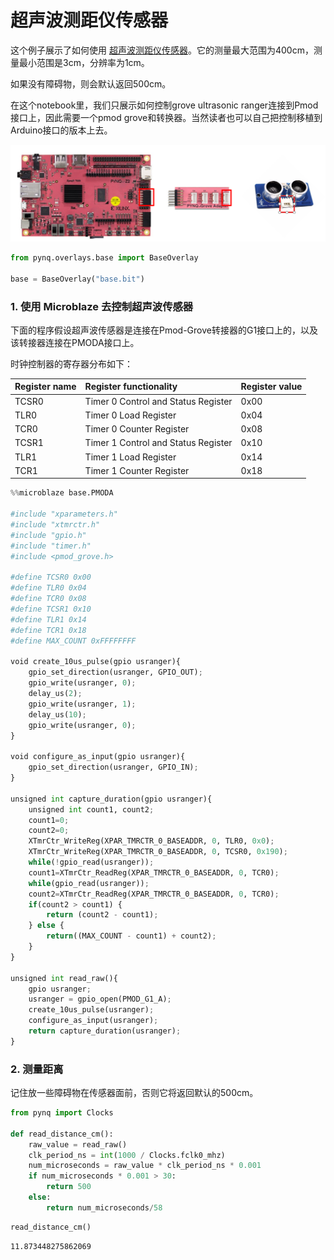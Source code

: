
# 超声波测距仪传感器
这个例子展示了如何使用 
[超声波测距仪传感器](https://www.seeedstudio.com/Grove---Ultrasonic-Ranger-p-960.html)。它的测量最大范围为400cm，测量最小范围是3cm，分辨率为1cm。

如果没有障碍物，则会默认返回500cm。

在这个notebook里，我们只展示如何控制grove ultrasonic ranger连接到Pmod接口上，因此需要一个pmod grove和转换器。当然读者也可以自己把控制移植到Arduino接口的版本上去。

![usranger](./2.png)


```python
from pynq.overlays.base import BaseOverlay

base = BaseOverlay("base.bit")
```



### 1. 使用 Microblaze 去控制超声波传感器
下面的程序假设超声波传感器是连接在Pmod-Grove转接器的G1接口上的，以及该转接器连接在PMODA接口上。

时钟控制器的寄存器分布如下：

|Register name |Register functionality               |Register value |
|:-------------|:------------------------------------|:----------------|
|TCSR0         |Timer 0 Control and Status Register  |0x00             |
|TLR0          |Timer 0 Load Register                |0x04             |
|TCR0          |Timer 0 Counter Register             |0x08             |
|TCSR1         |Timer 1 Control and Status Register  |0x10             |
|TLR1          |Timer 1 Load Register                |0x14             |
|TCR1          |Timer 1 Counter Register             |0x18             |



```python
%%microblaze base.PMODA

#include "xparameters.h"
#include "xtmrctr.h"
#include "gpio.h"
#include "timer.h"
#include <pmod_grove.h>

#define TCSR0 0x00
#define TLR0 0x04
#define TCR0 0x08
#define TCSR1 0x10
#define TLR1 0x14
#define TCR1 0x18
#define MAX_COUNT 0xFFFFFFFF

void create_10us_pulse(gpio usranger){
    gpio_set_direction(usranger, GPIO_OUT);
    gpio_write(usranger, 0);
    delay_us(2);
    gpio_write(usranger, 1);
    delay_us(10);
    gpio_write(usranger, 0);
}

void configure_as_input(gpio usranger){
    gpio_set_direction(usranger, GPIO_IN);
}

unsigned int capture_duration(gpio usranger){
    unsigned int count1, count2;
    count1=0;
    count2=0;
    XTmrCtr_WriteReg(XPAR_TMRCTR_0_BASEADDR, 0, TLR0, 0x0);
    XTmrCtr_WriteReg(XPAR_TMRCTR_0_BASEADDR, 0, TCSR0, 0x190);
    while(!gpio_read(usranger));
    count1=XTmrCtr_ReadReg(XPAR_TMRCTR_0_BASEADDR, 0, TCR0);
    while(gpio_read(usranger));
    count2=XTmrCtr_ReadReg(XPAR_TMRCTR_0_BASEADDR, 0, TCR0);
    if(count2 > count1) {
        return (count2 - count1);
    } else {
        return((MAX_COUNT - count1) + count2);  
    }
}

unsigned int read_raw(){
    gpio usranger;
    usranger = gpio_open(PMOD_G1_A);
    create_10us_pulse(usranger);
    configure_as_input(usranger);
    return capture_duration(usranger);
}
```

### 2. 测量距离

记住放一些障碍物在传感器面前，否则它将返回默认的500cm。


```python
from pynq import Clocks

def read_distance_cm():
    raw_value = read_raw()
    clk_period_ns = int(1000 / Clocks.fclk0_mhz)
    num_microseconds = raw_value * clk_period_ns * 0.001
    if num_microseconds * 0.001 > 30:
        return 500
    else:
        return num_microseconds/58
```


```python
read_distance_cm()
```




    11.873448275862069


